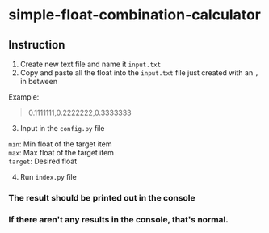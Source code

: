 # simple-float-combination-calculator

## Instruction

1. Create new text file and name it `input.txt`
2. Copy and paste all the float into the `input.txt` file just created with an `,` in between

Example:
>0.1111111,0.2222222,0.3333333

3. Input in the `config.py` file

`min`: Min float of the target item <br/>
`max`: Max float of the target item <br/>
`target`: Desired float <br/>

4. Run `index.py` file

### The result should be printed out in the console
### If there aren't any results in the console, that's normal.
